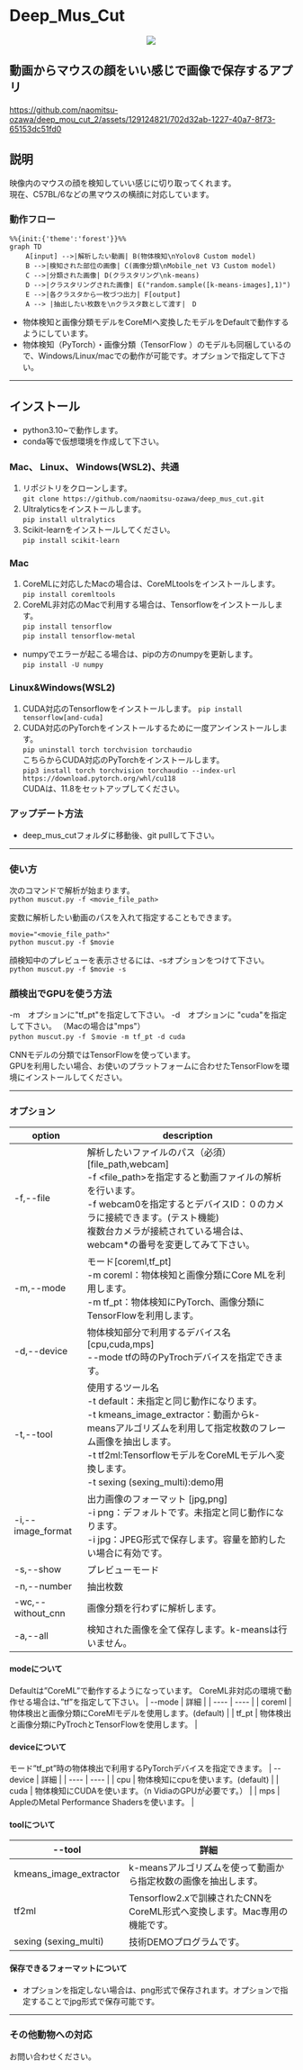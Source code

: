 # Deep_Mus_Cut
<p align="center">
  <img src="https://github.com/naomitsu-ozawa/deep_mus_cut/assets/129124821/fae5e681-81a6-409b-923f-0e8e8291d247" />
</p>

## 動画からマウスの顔をいい感じで画像で保存するアプリ  

https://github.com/naomitsu-ozawa/deep_mou_cut_2/assets/129124821/702d32ab-1227-40a7-8f73-65153dc51fd0

## 説明
映像内のマウスの顔を検知していい感じに切り取ってくれます。  
現在、C57BL/6などの黒マウスの横顔に対応しています。  
  
### 動作フロー
```mermaid
%%{init:{'theme':'forest'}}%%
graph TD
    A[input] -->|解析したい動画| B(物体検知\nYolov8 Custom model)
    B -->|検知された部位の画像| C(画像分類\nMobile_net V3 Custom model)
    C -->|分類された画像| D(クラスタリング\nk-means)
    D -->|クラスタリングされた画像| E("random.sample([k-means-images],1)")
    E -->|各クラスタから一枚づつ出力| F[output]
    A --> |抽出したい枚数を\nクラスタ数として渡す|　D
```
- 物体検知と画像分類モデルをCoreMlへ変換したモデルをDefaultで動作するようにしています。
- 物体検知（PyTorch）・画像分類（TensorFlow ）のモデルも同梱しているので、Windows/Linux/macでの動作が可能です。オプションで指定して下さい。
---

## インストール
- python3.10~で動作します。
- conda等で仮想環境を作成して下さい。
### Mac、 Linux、 Windows(WSL2)、共通
1. リポジトリをクローンします。  
   ```git clone https://github.com/naomitsu-ozawa/deep_mus_cut.git```
2. Ultralyticsをインストールします。  
   ```pip install ultralytics```
3. Scikit-learnをインストールしてください。  
```pip install scikit-learn```  
  
### Mac
1. CoreMLに対応したMacの場合は、CoreMLtoolsをインストールします。  
   ```pip install coremltools```  
2. CoreML非対応のMacで利用する場合は、Tensorflowをインストールします。  
  ```pip install tensorflow```    
  ```pip install tensorflow-metal```    
- numpyでエラーが起こる場合は、pipの方のnumpyを更新します。  
  ```pip install -U numpy```  
  
### Linux&Windows(WSL2)
1. CUDA対応のTensorflowをインストールします。
   ```pip install tensorflow[and-cuda]```
2. CUDA対応のPyTorchをインストールするために一度アンインストールします。  
   ```pip uninstall torch torchvision torchaudio```  
   こちらからCUDA対応のPyTorchをインストールします。  
   ```pip3 install torch torchvision torchaudio --index-url https://download.pytorch.org/whl/cu118```  
   CUDAは、11.8をセットアップしてください。  

### アップデート方法 
- deep_mus_cutフォルダに移動後、git pullして下さい。
---
### 使い方
  
次のコマンドで解析が始まります。  
```python muscut.py -f <movie_file_path>```  
  
変数に解析したい動画のパスを入れて指定することもできます。  
```
movie="<movie_file_path>"  
python muscut.py -f $movie
```    
  
顔検知中のプレビューを表示させるには、-sオプションをつけて下さい。  
```python muscut.py -f $movie -s```  


### 顔検出でGPUを使う方法
-m　オプションに"tf_pt"を指定して下さい。
-d　オプションに "cuda"を指定して下さい。 
（Macの場合は"mps"）  
```python muscut.py -f ＄movie -m tf_pt -d cuda```  
  
CNNモデルの分類ではTensorFlowを使っています。  
GPUを利用したい場合、お使いのプラットフォームに合わせたTensorFlowを環境にインストールしてください。  
  
  
---
### オプション
| option | description |  
| ---- | ---- |
| -f,--file | 解析したいファイルのパス（必須）[file_path,webcam]<br>-f <file_path>を指定すると動画ファイルの解析を行います。<br>-f webcam0を指定するとデバイスID：０のカメラに接続できます。(テスト機能)<br>複数台カメラが接続されている場合は、webcam*の番号を変更してみて下さい。 |
| -m,--mode | モード[coreml,tf_pt]<br>-m coreml：物体検知と画像分類にCore MLを利用します。<br>-m tf_pt：物体検知にPyTorch、画像分類にTensorFlowを利用します。 |
| -d,--device | 物体検知部分で利用するデバイス名 [cpu,cuda,mps]<br>--mode tfの時のPyTrochデバイスを指定できます。|
| -t,--tool | 使用するツール名 <br>-t default：未指定と同じ動作になります。<br>-t kmeans_image_extractor：動画からk-meansアルゴリズムを利用して指定枚数のフレーム画像を抽出します。<br>-t tf2ml:TensorflowモデルをCoreMLモデルへ変換します。<br>-t sexing (sexing_multi):demo用<br> |
| -i,--image_format | 出力画像のフォーマット [jpg,png]<br>-i png：デフォルトです。未指定と同じ動作になります。<br>-i jpg：JPEG形式で保存します。容量を節約したい場合に有効です。 |
| -s,--show | プレビューモード |
| -n,--number | 抽出枚数 |
| -wc,--without_cnn | 画像分類を行わずに解析します。 |
| -a,--all | 検知された画像を全て保存します。k-meansは行いません。 |
  
#### modeについて
Defaultは”CoreML”で動作するようになっています。 CoreML非対応の環境で動作せる場合は、”tf”を指定して下さい。
| --mode | 詳細 |
| ---- | ---- |
| coreml | 物体検出と画像分類にCoreMlモデルを使用します。(default) |
| tf_pt | 物体検出と画像分類にPyTrochとTensorFlowを使用します。 |

#### deviceについて
モード”tf_pt”時の物体検出で利用するPyTorchデバイスを指定できます。
| --device | 詳細 |
| ---- | ---- |
| cpu | 物体検知にcpuを使います。(default) |
| cuda | 物体検知にCUDAを使います。（n VidiaのGPUが必要です。） |
| mps | AppleのMetal Performance Shadersを使います。 |

#### toolについて
| --tool | 詳細 |
| ---- | ---- |
| kmeans_image_extractor | k-meansアルゴリズムを使って動画から指定枚数の画像を抽出します。|
| tf2ml| Tensorflow2.xで訓練されたCNNをCoreML形式へ変換します。Mac専用の機能です。|
| sexing (sexing_multi)| 技術DEMOプログラムです。|
  
#### 保存できるフォーマットについて  
- オプションを指定しない場合は、png形式で保存されます。オプションで指定することでjpg形式で保存可能です。
---
### その他動物への対応
お問い合わせください。

